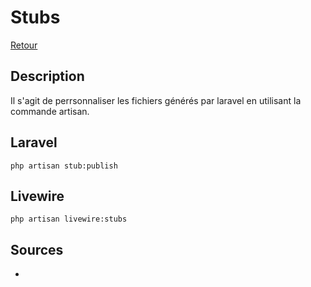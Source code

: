 # Stubs

[Retour](../readme.md)

## Description

Il s'agit de perrsonnaliser les fichiers générés par laravel en utilisant la commande artisan.

## Laravel

```console
php artisan stub:publish
```

## Livewire

```console
php artisan livewire:stubs
```

## Sources

* []()